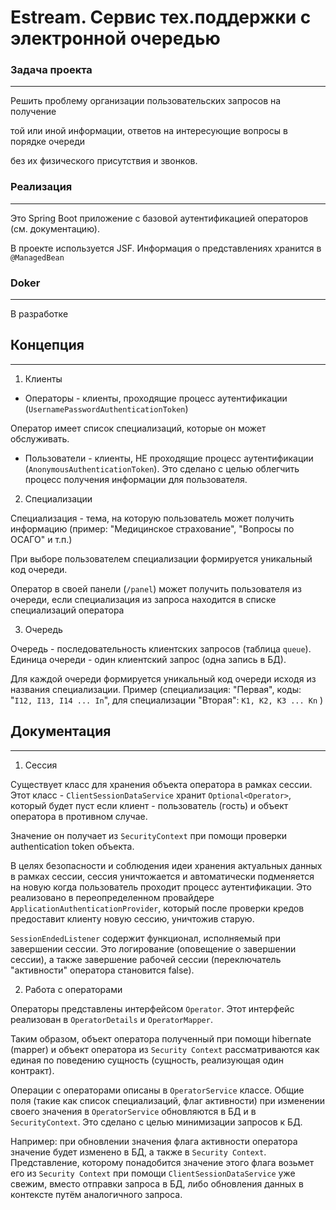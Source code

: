 # Estream. Сервис тех.поддержки с электронной очередью

### Задача проекта 

___

Решить проблему организации пользовательских запросов на получение

той или иной информации, ответов на интересующие вопросы в порядке очереди

без их физического присутствия и звонков.

### Реализация

___

Это Spring Boot приложение с базовой аутентификацией операторов (см. документацию).

В проекте используется JSF. Информация о представлениях хранится в `@ManagedBean` 

### Doker 

___

В разработке

## Концепция

___

1. Клиенты

 - Операторы - клиенты, проходящие процесс аутентификации (`UsernamePasswordAuthenticationToken`)

Оператор имеет список специализаций, которые он может обслуживать.

 - Пользователи - клиенты, НЕ проходящие процесс аутентификации (`AnonymousAuthenticationToken`).
Это сделано с целью облегчить процесс получения информации для пользователя.

2. Специализации

Специализация - тема, на которую пользователь может получить информацию (пример: "Медицинское страхование", "Вопросы по ОСАГО" и т.п.)

При выборе пользователем специализации формируется уникальный код очереди.

Оператор в своей панели (`/panel`) может получить пользователя из очереди, если специализация из запроса находится в списке специализаций оператора

3. Очередь

Очередь - последовательность клиентских запросов (таблица `queue`). Единица очереди - один клиентский запрос (одна запись в БД).

Для каждой очереди формируется уникальный код очереди исходя из названия специализации. Пример (специализация: "Первая", коды: "`I12, I13, I14 ... In`", для специализации "Вторая": `K1, K2, K3 ... Kn` )

## Документация

___

1. Сессия

Существует класс для хранения объекта оператора в рамках сессии. Этот класс - `ClientSessionDataService`
хранит `Optional<Operator>`, который будет пуст если клиент - пользователь (гость) и объект оператора в противном случае. 

Значение он получает из `SecurityContext` при помощи проверки authentication token объекта.

В целях безопасности и соблюдения идеи хранения актуальных данных в рамках сессии, сессия уничтожается и автоматически подменяется на новую когда пользователь проходит процесс аутентификации.
Это реализовано в переопределенном провайдере `ApplicationAuthenticationProvider`, который после проверки кредов предоставит клиенту новую сессию, уничтожив старую.

`SessionEndedListener` содержит функционал, исполняемый при завершении сессии. Это логирование (оповещение о завершении сессии), а также завершение рабочей сессии (переключатель "активности" оператора становится false).

2. Работа с операторами

Операторы представлены интерфейсом `Operator`. Этот интерфейс реализован в `OperatorDetails` и `OperatorMapper`.

Таким образом, объект оператора полученный при помощи hibernate (mapper) и объект оператора из `Security Context` рассматриваются как единая по поведению сущность (сущность, реализующая один контракт).

Операции с операторами описаны в `OperatorService` классе. Общие поля (такие как список специализаций, флаг активности) при изменении своего значения
в `OperatorService` обновляются в БД и в `SecurityContext`. Это сделано с целью минимизации запросов к БД.

Например: при обновлении значения флага активности оператора значение будет изменено в БД, а также в `Security Context`. Представление, которому понадобится значение этого флага возьмет его из `Security Context` 
при помощи `ClientSessionDataService` уже свежим, вместо отправки запроса в БД, либо обновления данных в контексте путём аналогичного запроса.
